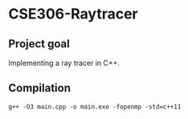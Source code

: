 # CSE306-Raytracer

## Project goal
Implementing a ray tracer in C++.

## Compilation
`g++ -O3 main.cpp -o main.exe -fopenmp -std=c++11`
